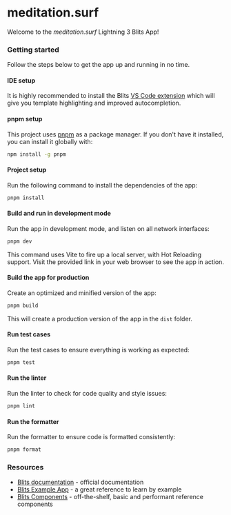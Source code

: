 # meditation.surf

Welcome to the _meditation.surf_ Lightning 3 Blits App!

### Getting started

Follow the steps below to get the app up and running in no time.

#### IDE setup

It is highly recommended to install the Blits [VS Code extension](https://marketplace.visualstudio.com/items?itemName=LightningJS.lightning-blits) which will give you template highlighting and improved autocompletion.

#### pnpm setup

This project uses [pnpm](https://pnpm.io/) as a package manager. If you don't have it installed, you can install it globally with:

```sh
npm install -g pnpm
```

#### Project setup

Run the following command to install the dependencies of the app:

```sh
pnpm install
```

#### Build and run in development mode

Run the app in development mode, and listen on all network interfaces:

```sh
pnpm dev
```

This command uses Vite to fire up a local server, with Hot Reloading support. Visit the provided link in your web browser to see the app in action.

#### Build the app for production

Create an optimized and minified version of the app:

```sh
pnpm build
```

This will create a production version of the app in the `dist` folder.

#### Run test cases

Run the test cases to ensure everything is working as expected:

```sh
pnpm test
```

#### Run the linter

Run the linter to check for code quality and style issues:

```sh
pnpm lint
```

#### Run the formatter

Run the formatter to ensure code is formatted consistently:

```sh
pnpm format
```

### Resources

- [Blits documentation](https://lightningjs.io/v3-docs/blits/getting_started/intro.html) - official documentation
- [Blits Example App](https://blits-demo.lightningjs.io/?source=true) - a great reference to learn by example
- [Blits Components](https://lightningjs.io/blits-components.html) - off-the-shelf, basic and performant reference components
